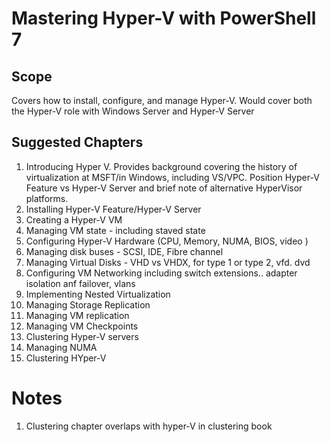 # Mastering Hyper-V with PowerShell 7

##  Scope
Covers how to install, configure, and manage Hyper-V.
Would cover both the Hyper-V role with Windows Server and Hyper-V Server

## Suggested Chapters

1. Introducing Hyper V. Provides background covering the history of virtualization at MSFT/in Windows, including VS/VPC. Position Hyper-V Feature vs Hyper-V Server and brief note of alternative HyperVisor platforms.
2. Installing Hyper-V Feature/Hyper-V Server
3. Creating a Hyper-V VM
4. Managing VM state - including staved state
5. Configuring Hyper-V Hardware (CPU, Memory, NUMA, BIOS, video )
6. Managing disk buses - SCSI, IDE, Fibre channel
7. Managing Virtual Disks - VHD vs VHDX, for type 1 or type 2, vfd. dvd
8. Configuring VM Networking including switch extensions.. adapter isolation anf failover, vlans
9. Implementing Nested Virtualization
10. Managing Storage Replication
11. Managing VM replication
12. Managing VM Checkpoints
13. Clustering Hyper-V servers
14. Managing NUMA
15. Clustering HYper-V


# Notes
1. Clustering chapter overlaps with hyper-V in clustering book
